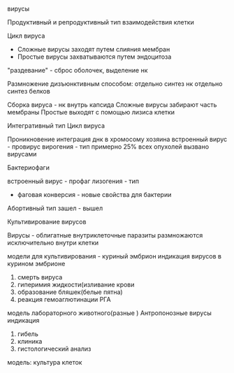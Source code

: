 вирусы

Продуктивный и репродуктивный тип взаимодействия клетки 

Цикл вируса 
- Сложные вирусы заходят путем слияния мембран 
- Простые вирусы захватываются путем эндоцитоза 

"раздевание" - сброс оболочек, выделение нк

Размножение дизъюнктивным способом:
отдельно синтез нк
отдельно синтез белков

Сборка вируса - нк внутрь капсида
Сложные вирусы забирают часть мембраны 
Простые выходят с помощью лизиса клетки 

Интегративный тип 
Цикл вируса 

Проникновение 
интеграция днк в хромосому хозяина 
встроенный вирус - провирус 
вирогения - тип 
примерно 25% всех опухолей вызвано вирусами

Бактериофаги 

встроенный вирус - профаг 
лизогения - тип

- фаговая конверсия - новые свойства для бактерии 



Абортивный тип 
зашел - вышел 

Культивирование вирусов 

Вирусы - облигатные внутриклеточные паразиты 
размножаются исключительно внутри клетки 

модели для культивирования - куриный эмбрион 
индикация вирусов в курином эмбрионе 
1. смерть вируса 
2. гиперимия жидкости(изливание крови
3. образование бляшек(белые пятна)
4. реакция гемоаглютинации РГА 

модель лабораторного животного(разные )
Антропонозные вирусы 
индикация
1. гибель
2. клиника 
3. гистологический анализ 

модель: культура клеток 









